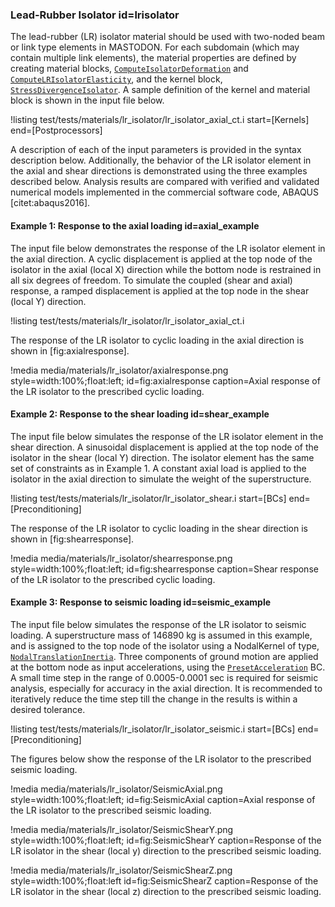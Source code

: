 ### Lead-Rubber Isolator id=lrisolator

The lead-rubber (LR) isolator material should be used with two-noded beam or link type elements in MASTODON.
For each subdomain (which may contain multiple link elements), the material properties are
defined by creating material blocks, [`ComputeIsolatorDeformation`](source/materials/ComputeIsolatorDeformation.md) and [`ComputeLRIsolatorElasticity`](source/materials/ComputeLRIsolatorElasticity.md),
and the kernel block, [`StressDivergenceIsolator`](source/kernels/StressDivergenceIsolator.md).
A sample definition of the kernel and material block is shown in the input file below.

!listing test/tests/materials/lr_isolator/lr_isolator_axial_ct.i start=[Kernels] end=[Postprocessors]

A description of each of the input parameters is provided in the syntax description below.
Additionally, the behavior of the LR isolator element in the axial and shear directions is demonstrated
using the three examples described below. Analysis results are compared with verified
and validated numerical models implemented in the commercial software code, ABAQUS [citet:abaqus2016].

#### Example 1: Response to the axial loading id=axial_example

The input file below demonstrates the response of the LR isolator element in the axial direction. A
cyclic displacement is applied at the top node of the isolator in the axial (local X) direction while the
bottom node is restrained in all six degrees of freedom. To simulate the coupled (shear and axial) response, a ramped displacement is applied at the top node in the shear (local Y) direction.

!listing test/tests/materials/lr_isolator/lr_isolator_axial_ct.i

The response of the LR isolator to cyclic loading in the axial direction is shown in [fig:axialresponse].

!media media/materials/lr_isolator/axialresponse.png
       style=width:100%;float:left;
       id=fig:axialresponse
       caption=Axial response of the LR isolator to the prescribed cyclic loading.

#### Example 2: Response to the shear loading id=shear_example

The input file below simulates the response of the LR isolator element in the shear direction. A sinusoidal displacement is applied at the top node of the isolator in the shear (local Y) direction. The isolator element
has the same set of constraints as in Example 1. A constant axial load is applied to the isolator in the axial direction to simulate the weight of the superstructure.

!listing test/tests/materials/lr_isolator/lr_isolator_shear.i start=[BCs] end=[Preconditioning]

The response of the LR isolator to cyclic loading in the shear direction is shown in [fig:shearresponse].

!media media/materials/lr_isolator/shearresponse.png
      style=width:100%;float:left;
      id=fig:shearresponse
      caption=Shear response of the LR isolator to the prescribed cyclic loading.

#### Example 3: Response to seismic loading id=seismic_example

The input file below simulates the response of the LR isolator to seismic loading. A superstructure
mass of 146890 kg is assumed in this example, and is assigned to the top node of the isolator using a NodalKernel
of type, [`NodalTranslationInertia`](source/nodalkernels/NodalTranslationalInertia.md). Three components of
ground motion are applied at the bottom node as input accelerations, using the [`PresetAcceleration`](source/bcs/PresetAcceleration.md) BC. A small time step in the range of 0.0005-0.0001 sec is required for seismic analysis, especially for accuracy in the axial direction. It is
recommended to iteratively reduce the time step till the change in the results is within a desired
tolerance.

!listing test/tests/materials/lr_isolator/lr_isolator_seismic.i start=[BCs] end=[Preconditioning]

The figures below show the response of the LR isolator to the prescribed seismic loading.

!media media/materials/lr_isolator/SeismicAxial.png
       style=width:100%;float:left;
       id=fig:SeismicAxial
       caption=Axial response of the LR isolator to the prescribed seismic loading.

!media media/materials/lr_isolator/SeismicShearY.png
       style=width:100%;float:left;
       id=fig:SeismicShearY
       caption=Response of the LR isolator in the shear (local y) direction to the prescribed seismic loading.

!media media/materials/lr_isolator/SeismicShearZ.png
       style=width:100%;float:left
       id=fig:SeismicShearZ
       caption=Response of the LR isolator in the shear (local z) direction to the prescribed seismic loading.
